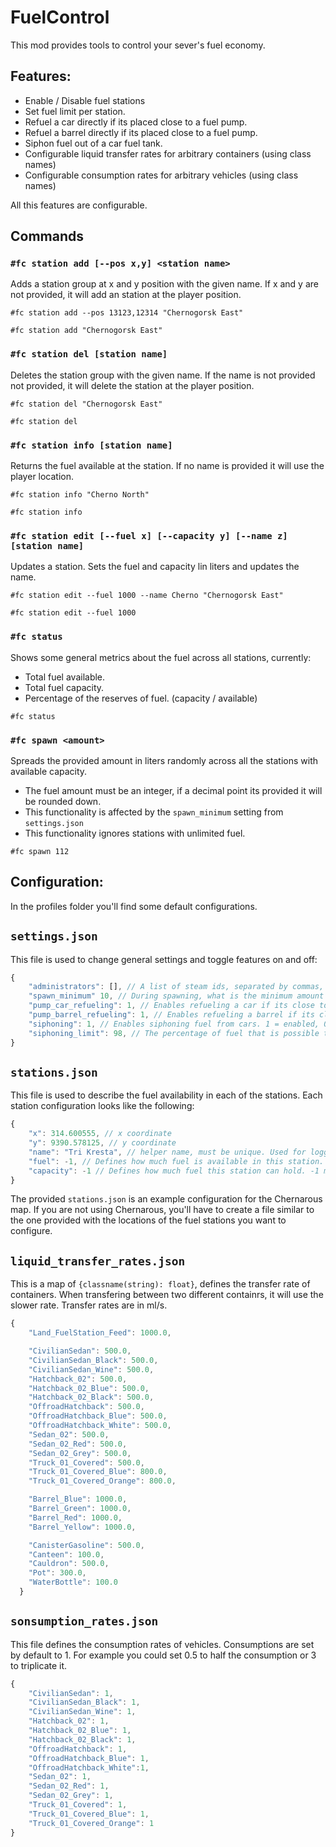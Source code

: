 # FuelControl

This mod provides tools to control your sever's fuel economy.

## Features:

- Enable / Disable fuel stations
- Set fuel limit per station.
- Refuel a car directly if its placed close to a fuel pump.
- Refuel a barrel directly if its placed close to a fuel pump.
- Siphon fuel out of a car fuel tank.
- Configurable liquid transfer rates for arbitrary containers (using class names)
- Configurable consumption rates for arbitrary vehicles (using class names)

All this features are configurable.

## Commands

### `#fc station add [--pos x,y] <station name>`
Adds a station group at x and y position with the given name. If x and y are not provided, it will add an station at the player position.

```
#fc station add --pos 13123,12314 "Chernogorsk East"
```

```
#fc station add "Chernogorsk East"
```

### `#fc station del [station name]`
Deletes the station group with the given name. If the name is not provided not provided, it will delete the station at the player position.

```
#fc station del "Chernogorsk East"
```

```
#fc station del
```

### `#fc station info [station name]`
Returns the fuel available at the station. If no name is provided it will use the player location.

```
#fc station info "Cherno North"
```

```
#fc station info
```

### `#fc station edit [--fuel x] [--capacity y] [--name z] [station name]`
Updates a station. Sets the fuel and capacity lin liters and updates the name.

```
#fc station edit --fuel 1000 --name Cherno "Chernogorsk East"
```

```
#fc station edit --fuel 1000
```


### `#fc status`
Shows some general metrics about the fuel across all stations, currently:
- Total fuel available.
- Total fuel capacity.
- Percentage of the reserves of fuel. (capacity / available)

```
#fc status
```

### `#fc spawn <amount>`
Spreads the provided amount in liters randomly across all the stations with available capacity.
- The fuel amount must be an integer, if a decimal point its provided it will be rounded down.
- This functionality is affected by the `spawn_minimum` setting from `settings.json`
- This functionality ignores stations with unlimited fuel.

```
#fc spawn 112
```

## Configuration:
In the profiles folder you'll find some default configurations.

## `settings.json`

This file is used to change general settings and toggle features on and off:
```js
{
    "administrators": [], // A list of steam ids, separated by commas, allows for usage of the administration commands.
    "spawn_minimum" 10, // During spawning, what is the minimum amount of fuel that should be added to a station (if available).
    "pump_car_refueling": 1, // Enables refueling a car if its close to a fuel pump. 1 = enabled, 0 = disabled
    "pump_barrel_refueling": 1, // Enables refueling a barrel if its close to a fuel pump. 1 = enabled, 0 = disabled
    "siphoning": 1, // Enables siphoning fuel from cars. 1 = enabled, 0 = disabled.
    "siphoning_limit": 98, // The percentage of fuel that is possible to siphon out of a car fuel tank.
}
```

## `stations.json`
This file is used to describe the fuel availability in each of the stations. Each station configuration looks like the following:
```js
{
    "x": 314.600555, // x coordinate
    "y": 9390.578125, // y coordinate
    "name": "Tri Kresta", // helper name, must be unique. Used for logging and identification of the station.
    "fuel": -1, // Defines how much fuel is available in this station. -1 means infinite. Set it to 0 to disable the station.
    "capacity": -1 // Defines how much fuel this station can hold. -1 means infinite. This property is not used at the moment.
}
```
The provided `stations.json` is an example configuration for the Chernarous map. If you are not using Chernarous, you'll have to create a file similar to the one provided with the locations of the fuel stations you want to configure.

## `liquid_transfer_rates.json`
This is a map of `{classname(string): float}`, defines the transfer rate of containers. When transfering between two different containrs, it will use the slower rate. Transfer rates are in ml/s.
```js
{
    "Land_FuelStation_Feed": 1000.0,

    "CivilianSedan": 500.0,
    "CivilianSedan_Black": 500.0,
    "CivilianSedan_Wine": 500.0,
    "Hatchback_02": 500.0,
    "Hatchback_02_Blue": 500.0,
    "Hatchback_02_Black": 500.0,
    "OffroadHatchback": 500.0,
    "OffroadHatchback_Blue": 500.0,
    "OffroadHatchback_White": 500.0,
    "Sedan_02": 500.0,
    "Sedan_02_Red": 500.0,
    "Sedan_02_Grey": 500.0,
    "Truck_01_Covered": 500.0,
    "Truck_01_Covered_Blue": 800.0,
    "Truck_01_Covered_Orange": 800.0,

    "Barrel_Blue": 1000.0,
    "Barrel_Green": 1000.0,
    "Barrel_Red": 1000.0,
    "Barrel_Yellow": 1000.0,

    "CanisterGasoline": 500.0,
    "Canteen": 100.0,
    "Cauldron": 500.0,
    "Pot": 300.0,
    "WaterBottle": 100.0
  }
```

## `sonsumption_rates.json`
This file defines the consumption rates of vehicles. Consumptions are set by default to 1. For example you could set 0.5 to half the consumption or 3 to triplicate it.
```js
{
    "CivilianSedan": 1,
    "CivilianSedan_Black": 1,
    "CivilianSedan_Wine": 1,
    "Hatchback_02": 1,
    "Hatchback_02_Blue": 1,
    "Hatchback_02_Black": 1,
    "OffroadHatchback": 1,
    "OffroadHatchback_Blue": 1,
    "OffroadHatchback_White":1,
    "Sedan_02": 1,
    "Sedan_02_Red": 1,
    "Sedan_02_Grey": 1,
    "Truck_01_Covered": 1,
    "Truck_01_Covered_Blue": 1,
    "Truck_01_Covered_Orange": 1
}
```